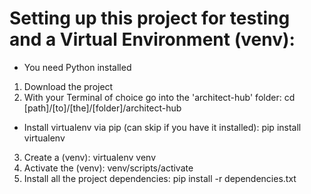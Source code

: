 # Setting up this project for testing and a Virtual Environment (venv):
* You need Python installed
1. Download the project
2. With your Terminal of choice go into the 'architect-hub' folder:
        cd [path]/[to]/[the]/[folder]/architect-hub
-  Install virtualenv via pip (can skip if you have it installed):
        pip install virtualenv
3. Create a (venv):
        virtualenv venv
4. Activate the (venv):
        venv/scripts/activate
5. Install all the project dependencies:
        pip install -r dependencies.txt
